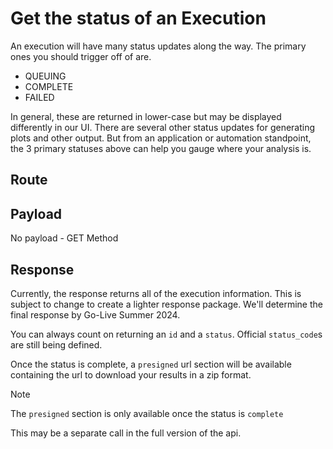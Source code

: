 <script setup>
import DisplayRoutes from '/docs/components/DisplayRoutes.vue'
import CodeBlock from '/docs/components/CodeBlock.vue'
</script>

# Get the status of an Execution

An execution will have many status updates along the way.  The primary ones you should trigger off of are.

- QUEUING
- COMPLETE
- FAILED


In general, these are returned in lower-case but may be displayed differently in our UI.
There are several other status updates for generating plots and other output.  But from an application or automation standpoint, the 3 primary statuses above can help you gauge where your analysis is.

## Route
<DisplayRoutes :route-id="['get_status']" :columns-to-show="['path', 'method_type']" />

## Payload
No payload - GET Method


## Response

Currently, the response returns all of the execution information.  This is subject to change to create a lighter response package.  We'll determine the final response by Go-Live Summer 2024.

You can always count on returning an `id` and a `status`.  Official `status_code`s are still being defined.

Once the status is complete, a `presigned` url section will be available containing the url to download your results in a zip format.
<CodeBlock 
    src="https://raw.githubusercontent.com/AplosAnalytics/docs.aplosanalytics.com/main/docs/api/executions/status-response-payload.json"    
    link="https://github.com/AplosAnalytics/docs.aplosanalytics.com/blob/main/docs/api/executions/status-response-payload.json"
    lang="json"    
    :highlightLines="[17,32, 48,49,50,51,52]"
    >
</CodeBlock>

> [!NOTE] 
> The `presigned` section is only available once the status is `complete`
>
> This may be a separate call in the full version of the api.